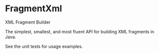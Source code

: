 # FragmentXml
XML Fragment Builder

The simplest, smallest, and most fluent API for building XML fragments in Java.

See the unit tests for usage examples.
